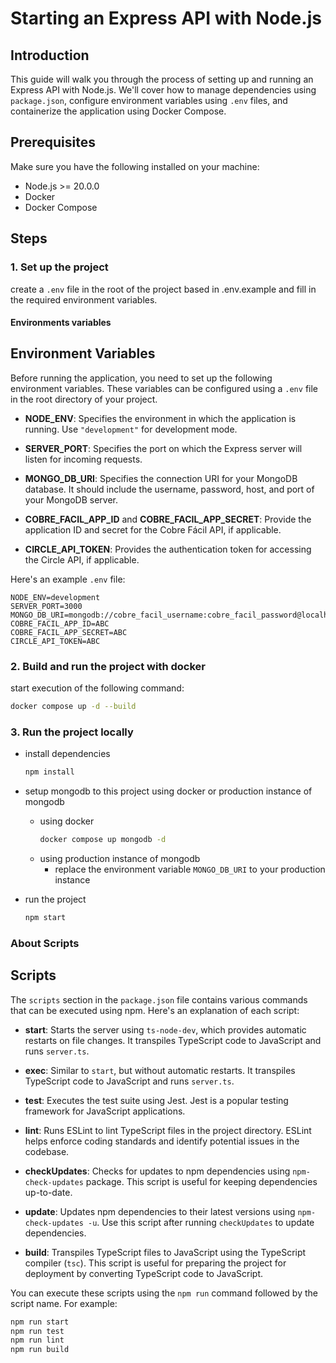 # Starting an Express API with Node.js

## Introduction
This guide will walk you through the process of setting up and running an Express API with Node.js. We'll cover how to manage dependencies using `package.json`, configure environment variables using `.env` files, and containerize the application using Docker Compose.

## Prerequisites
Make sure you have the following installed on your machine:
- Node.js >= 20.0.0
- Docker
- Docker Compose

## Steps

### 1. Set up the project

create a `.env` file in the root of the project based in .env.example and fill in the required environment variables.

#### Environments variables
## Environment Variables

Before running the application, you need to set up the following environment variables. These variables can be configured using a `.env` file in the root directory of your project.

- **NODE_ENV**: Specifies the environment in which the application is running. Use `"development"` for development mode.

- **SERVER_PORT**: Specifies the port on which the Express server will listen for incoming requests.

- **MONGO_DB_URI**: Specifies the connection URI for your MongoDB database. It should include the username, password, host, and port of your MongoDB server.

- **COBRE_FACIL_APP_ID** and **COBRE_FACIL_APP_SECRET**: Provide the application ID and secret for the Cobre Fácil API, if applicable.

- **CIRCLE_API_TOKEN**: Provides the authentication token for accessing the Circle API, if applicable.

Here's an example `.env` file:

```plaintext
NODE_ENV=development
SERVER_PORT=3000
MONGO_DB_URI=mongodb://cobre_facil_username:cobre_facil_password@localhost:27017
COBRE_FACIL_APP_ID=ABC
COBRE_FACIL_APP_SECRET=ABC
CIRCLE_API_TOKEN=ABC
```

### 2. Build and run the project with docker
start execution of the following command:
```bash
docker compose up -d --build
```

### 3. Run the project locally
-  install dependencies
    ```bash
    npm install
    ```

- setup mongodb to this project using docker or production instance of mongodb
    - using docker
        ```bash
        docker compose up mongodb -d
        ```    
    - using production instance of mongodb
        - replace the environment variable `MONGO_DB_URI` to your production instance

- run the project
    ```bash
    npm start
    ```

### About Scripts
## Scripts

The `scripts` section in the `package.json` file contains various commands that can be executed using npm. Here's an explanation of each script:

- **start**: Starts the server using `ts-node-dev`, which provides automatic restarts on file changes. It transpiles TypeScript code to JavaScript and runs `server.ts`.

- **exec**: Similar to `start`, but without automatic restarts. It transpiles TypeScript code to JavaScript and runs `server.ts`.

- **test**: Executes the test suite using Jest. Jest is a popular testing framework for JavaScript applications.

- **lint**: Runs ESLint to lint TypeScript files in the project directory. ESLint helps enforce coding standards and identify potential issues in the codebase.

- **checkUpdates**: Checks for updates to npm dependencies using `npm-check-updates` package. This script is useful for keeping dependencies up-to-date.

- **update**: Updates npm dependencies to their latest versions using `npm-check-updates -u`. Use this script after running `checkUpdates` to update dependencies.

- **build**: Transpiles TypeScript files to JavaScript using the TypeScript compiler (`tsc`). This script is useful for preparing the project for deployment by converting TypeScript code to JavaScript.

You can execute these scripts using the `npm run` command followed by the script name. For example:
```bash
npm run start
npm run test
npm run lint
npm run build
```